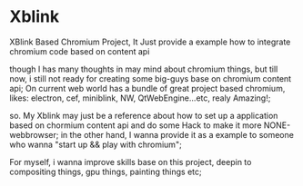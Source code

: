 # Xblink
XBlink Based Chromium Project, It Just provide a example how to integrate chromium code based on content api


though I has many thoughts in may mind about chromium things, but till now, i still not ready for creating some big-guys base on chromium content api; On current web world has a bundle of great project based chromium, likes: electron, cef, miniblink, NW, QtWebEngine...etc, realy Amazing!;

so. My Xblink may just be a reference about how to set up a application based on chormium content api and do some Hack to make it more NONE-webbrowser; in the other hand, I wanna provide it as a example to someone who wanna "start up && play with chromium";

For myself, i wanna improve skills base on this project, deepin to compositing things, gpu things, painting things etc;
